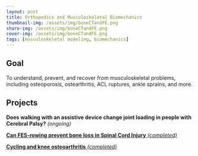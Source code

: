 ```yaml
---
layout: post
title: Orthopedics and Musculoskeletal Biomechanics
thumbnail-img: /assets/img/boneCTandFE.png
share-img: /assets/img/boneCTandFE.png
cover-img: /assets/img/boneCTandFE.png
tags: [musculoskeletal modeling, biomechanics]
---
```


## Goal

To understand, prevent, and recover from musculoskeletal problems, including osteoporosis, ostearthritis, ACL ruptures, ankle sprains, and more.


## Projects
**Does walking with an assistive device change joint loading in people with Cerebral Palsy?** *(ongoing)*

[**Can FES-rowing prevent bone loss in Spinal Cord Injury** *(completed)*](https://doctorfang.github.io/2022-06-15-FES/)

[**Cycling and knee osteoarthritis** *(completed)*](https://doctorfang.github.io/2022-06-15-FES/)


